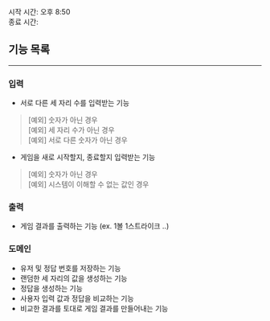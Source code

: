 시작 시간: 오후 8:50 <br>
종료 시간:

## 기능 목록

---

### 입력
- 서로 다른 세 자리 수를 입력받는 기능
>[예외] 숫자가 아닌 경우 <br>
>[예외] 세 자리 수가 아닌 경우 <br>
>[예외] 서로 다른 숫자가 아닌 경우 <br>

- 게임을 새로 시작할지, 종료할지 입력받는 기능
>[예외] 숫자가 아닌 경우 <br>
>[예외] 시스템이 이해할 수 없는 값인 경우 <br>

### 출력
- 게임 결과를 출력하는 기능 (ex. 1볼 1스트라이크 ..)

### 도메인
- 유저 및 정답 번호를 저장하는 기능
- 랜덤한 세 자리의 값을 생성하는 기능
- 정답을 생성하는 기능
- 사용자 입력 값과 정답을 비교하는 기능
- 비교한 결과를 토대로 게임 결과를 만들어내는 기능